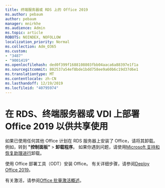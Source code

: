 ```yaml
---
title: 终端服务器或 RDS 上的 Office 2019
ms.author: pebaum
author: pebaum
manager: mnirkhe
ms.audience: Admin
ms.topic: article
ROBOTS: NOINDEX, NOFOLLOW
localization_priority: Normal
ms.collection: Adm_O365
ms.custom:
- "3487"
- "9001419"
ms.openlocfilehash: ded0f399f1688108803fbb04aaca6a88397e1f1a
ms.sourcegitcommit: 802537a54ef8bde1bdd758ee9a60b6c19d37d6e1
ms.translationtype: MT
ms.contentlocale: zh-CN
ms.lasthandoff: 12/19/2019
ms.locfileid: "40795974"
---
```

# <a name="deploying-office-2019-for-shared-use-on-rds-terminal-server-or-vdi"></a>在 RDS、终端服务器或 VDI 上部署 Office 2019 以供共享使用

如果已使用任何其他 Office 计划在 RDS 服务器上安装了 Office，请将其卸载。 例如，转到 **"控制面板"** > **卸载程序**。 如果你遇到问题，请使用[Microsoft 支持和恢复助理进行](https://aka.ms/SARA-OfficeUninstall-Alchemy)卸载。 

使用 Office 部署工具（ODT）安装 Office。 有关详细步骤，请参阅[Deploy Office 2019](https://docs.microsoft.com/deployoffice/office2019/deploy)。

有关激活，请参阅[Office 批量激活概述](https://docs.microsoft.com/deployoffice/vlactivation/plan-volume-activation-of-office)。